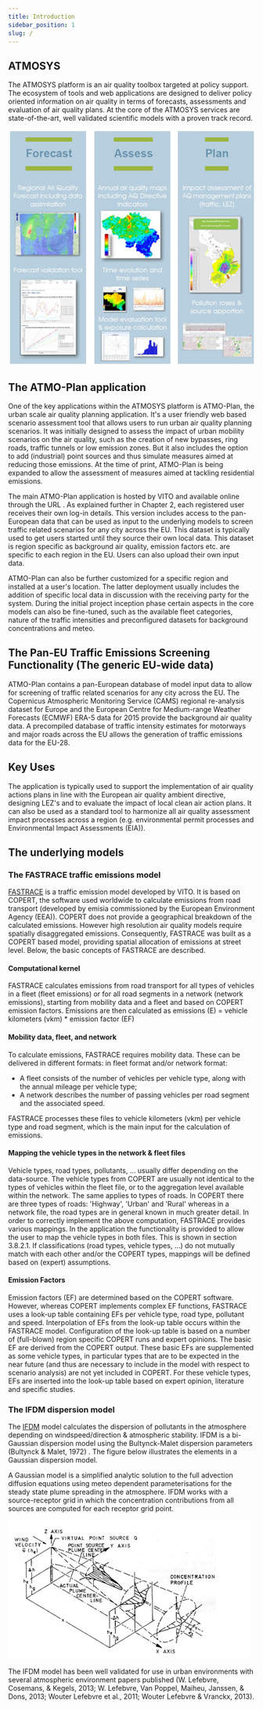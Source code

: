 ```yaml
---
title: Introduction
sidebar_position: 1
slug: /
---
```


## ATMOSYS

The ATMOSYS platform is an air quality toolbox targeted at policy support. The ecosystem of tools and web applications are designed to deliver policy oriented information on air quality in terms of forecasts, assessments and evaluation of air quality plans. At the core of the ATMOSYS services are state-of-the-art, well validated scientific models with a proven track record.

![Example banner](./introduction-ATMOSYS.png)

## The ATMO-Plan application

One of the key applications within the ATMOSYS platform is ATMO-Plan, the urban scale air quality planning application. It's a user friendly web based scenario assessment tool that allows users to run urban air quality planning scenarios. It was initially designed to assess the impact of urban mobility scenarios on the air quality, such as the creation of new bypasses, ring roads, traffic tunnels or low emission zones. But it also includes the option to add (industrial) point sources and thus simulate measures aimed at reducing those emissions. At the time of print, ATMO-Plan is being expanded to allow the assessment of measures aimed at tackling residential emissions.

The main ATMO-Plan application is hosted by VITO and available online through the URL [](https://atmo-plan.vito.be/). As explained further in Chapter 2, each registered user receives their own log-in details. This version includes access to the pan-European data that can be used as input to the underlying models to screen traffic related scenarios for any city across the EU. This dataset is typically used to get users started until they source their own local data. This dataset is region specific as background air quality, emission factors etc. are specific to each region in the EU. Users can also upload their own input data.

ATMO-Plan can also be further customized for a specific region and installed at a user's location. The latter deployment usually includes the addition of specific local data in discussion with the receiving party for the system. During the initial project inception phase certain aspects in the core models can also be fine-tuned, such as the available fleet categories, nature of the traffic intensities and preconfigured datasets for background concentrations and meteo.

## The Pan-EU Traffic Emissions Screening Functionality (The generic EU-wide data)

ATMO-Plan contains a pan-European database of model input data to allow for screening of traffic related scenarios for any city across the EU. The Copernicus Atmospheric Monitoring Service (CAMS) regional re-analysis dataset for Europe and the European Centre for Medium-range Weather Forecasts (ECMWF) ERA-5 data for 2015 provide the background air quality data. A precompiled database of traffic intensity estimates for motorways and major roads across the EU allows the generation of traffic emissions data for the EU-28.

## Key Uses

The application is typically used to support the implementation of air quality actions plans in line with the European air quality ambient directive, designing LEZ's and to evaluate the impact of local clean air action plans. It can also be used as a standard tool to harmonize all air quality assessment impact processes across a region (e.g. environmental permit processes and Environmental Impact Assessments (EIA)).

## The underlying models

### The FASTRACE traffic emissions model

[FASTRACE](https://vito.be/en/product/fastrace-traffic-emission-model) is a traffic emission model developed by VITO. It is based on COPERT, the software used worldwide to calculate emissions from road transport (developed by emisia commissioned by the European Environment Agency (EEA)). COPERT does not provide a geographical breakdown of the calculated emissions. However high resolution air quality models require spatially disaggregated emissions. Consequently, FASTRACE was built as a COPERT based model, providing spatial allocation of emissions at street level. Below, the basic concepts of FASTRACE are described.

#### Computational kernel

FASTRACE calculates emissions from road transport for all types of vehicles in a fleet (fleet emissions) or for all road segments in a network (network emissions), starting from mobility data and a fleet and based on COPERT emission factors. Emissions are then calculated as
emissions (E) = vehicle kilometers (vkm) \* emission factor (EF)

#### Mobility data, fleet, and network

To calculate emissions, FASTRACE requires mobility data. These can be delivered in different formats: in fleet format and/or network format:

- A fleet consists of the number of vehicles per vehicle type, along with the annual mileage per vehicle type;
- A network describes the number of passing vehicles per road segment and the associated speed.

FASTRACE processes these files to vehicle kilometers (vkm) per vehicle type and road segment, which is the main input for the calculation of emissions.

#### Mapping the vehicle types in the network & fleet files

Vehicle types, road types, pollutants, ... usually differ depending on the data-source. The vehicle types from COPERT are usually not identical to the types of vehicles within the fleet file, or to the aggregation level available within the network. The same applies to types of roads. In COPERT there are three types of roads: 'Highway', 'Urban' and 'Rural' whereas in a network file, the road types are in general known in much greater detail. In order to correctly implement the above computation, FASTRACE provides various mappings. In the application the functionality is provided to allow the user to map the vehicle types in both files. This is shown in section 3.8.2.1. If classifications (road types, vehicle types, …) do not mutually match with each other and/or the COPERT types, mappings will be defined based on (expert) assumptions.

#### Emission Factors

Emission factors (EF) are determined based on the COPERT software. However, whereas COPERT implements complex EF functions, FASTRACE uses a look-up table containing EFs per vehicle type, road type, pollutant and speed. Interpolation of EFs from the look-up table occurs within the FASTRACE model. Configuration of the look-up table is based on a number of (full-blown) region specific COPERT runs and expert opinions. The basic EF are derived from the COPERT output. These basic EFs are supplemented as some vehicle types, in particular types that are to be expected in the near future (and thus are necessary to include in the model with respect to scenario analysis) are not yet included in COPERT. For these vehicle types, EFs are inserted into the look-up table based on expert opinion, literature and specific studies.

### The IFDM dispersion model

The [IFDM](https://vito.be/en/product/ifdm-high-resolution-air-quality-modelling) model calculates the dispersion of pollutants in the atmosphere depending on windspeed/direction & atmospheric stability. IFDM is a bi-Gaussian dispersion model using the Bultynck-Malet dispersion parameters (Bultynck & Malet, 1972) . The figure below illustrates the elements in a Gaussian dispersion model.

A Gaussian model is a simplified analytic solution to the full advection diffusion equations using meteo dependent parameterisations for the steady state plume spreading in the atmosphere. IFDM works with a source-receptor grid in which the concentration contributions from all sources are computed for each receptor grid point.

![IDFM model visual explanation](./ifdm-explanation.png)

The IFDM model has been well validated for use in urban environments with several atmospheric environment papers published (W. Lefebvre, Cosemans, & Kegels, 2013; W. Lefebvre, Van Poppel, Maiheu, Janssen, & Dons, 2013; Wouter Lefebvre et al., 2011; Wouter Lefebvre & Vranckx, 2013).
